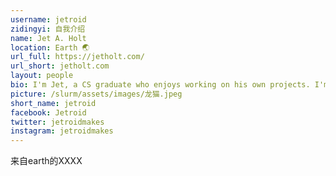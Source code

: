```yaml
---
username: jetroid
zidingyi: 自我介绍
name: Jet A. Holt
location: Earth 🌏
url_full: https://jetholt.com/
url_short: jetholt.com
layout: people
bio: I'm Jet, a CS graduate who enjoys working on his own projects. I'm known for my Eurorack synth modules.
picture: /slurm/assets/images/龙猫.jpeg
short_name: jetroid
facebook: Jetroid
twitter: jetroidmakes
instagram: jetroidmakes
---
```


来自earth的XXXX
